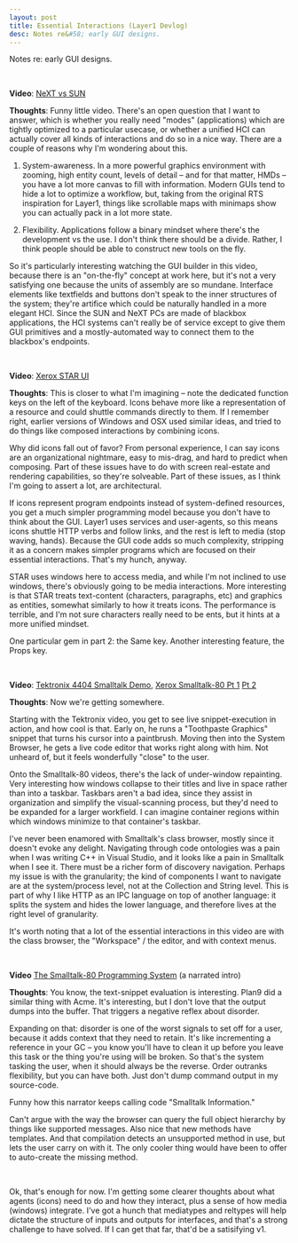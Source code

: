 ```yaml
---
layout: post
title: Essential Interactions (Layer1 Devlog)
desc: Notes re&#58; early GUI designs.
---
```


Notes re&#58; early GUI designs.

<br>

**Video**: [NeXT vs SUN](https://www.youtube.com/watch?v=oc40mLKRx7g)

**Thoughts**: Funny little video. There's an open question that I want to answer, which is whether you really need "modes" (applications) which are tightly optimized to a particular usecase, or whether a unified HCI can actually cover all kinds of interactions and do so in a nice way. There are a couple of reasons why I'm wondering about this.

 1. System-awareness. In a more powerful graphics environment with zooming, high entity count, levels of detail &ndash; and for that matter, HMDs &ndash; you have a lot more canvas to fill with information. Modern GUIs tend to hide a lot to optimize a workflow, but, taking from the original RTS inspiration for Layer1, things like scrollable maps with minimaps show you can actually pack in a lot more state.

 2. Flexibility. Applications follow a binary mindset where there's the development vs the use. I don't think there should be a divide. Rather, I think people should be able to construct new tools on the fly.

So it's particularly interesting watching the GUI builder in this video, because there is an "on-the-fly" concept at work here, but it's not a very satisfying one because the units of assembly are so mundane. Interface elements like textfields and buttons don't speak to the inner structures of the system; they're artifice which could be naturally handled in a more elegant HCI. Since the SUN and NeXT PCs are made of blackbox applications, the HCI systems can't really be of service except to give them GUI primitives and a mostly-automated way to connect them to the blackbox's endpoints.

<br>

**Video**: [Xerox STAR UI](https://www.youtube.com/watch?v=Cn4vC80Pv6Q)

**Thoughts**: This is closer to what I'm imagining &ndash; note the dedicated function keys on the left of the keyboard. Icons behave more like a representation of a resource and could shuttle commands directly to them. If I remember right, earlier versions of Windows and OSX used similar ideas, and tried to do things like composed interactions by combining icons.

Why did icons fall out of favor? From personal experience, I can say icons are an organizational nightmare, easy to mis-drag, and hard to predict when composing. Part of these issues have to do with screen real-estate and rendering capabilities, so they're solveable. Part of these issues, as I think I'm going to assert a lot, are architectural.

If icons represent program endpoints instead of system-defined resources, you get a much simpler programming model because you don't have to think about the GUI. Layer1 uses services and user-agents, so this means icons shuttle HTTP verbs and follow links, and the rest is left to media (stop waving, hands). Because the GUI code adds so much complexity, stripping it as a concern makes simpler programs which are focused on their essential interactions. That's my hunch, anyway.

STAR uses windows here to access media, and while I'm not inclined to use windows, there's obviously going to be media interactions. More interesting is that STAR treats text-content (characters, paragraphs, etc) and graphics as entities, somewhat similarly to how it treats icons. The performance is terrible, and I'm not sure characters really need to be ents, but it hints at a more unified mindset.

One particular gem in part 2: the Same key. Another interesting feature, the Props key.

<br>

**Video**: [Tektronix 4404 Smalltalk Demo](https://www.youtube.com/watch?v=8yxCJfayW-8), [Xerox Smalltalk-80 Pt 1](https://www.youtube.com/watch?v=JyaQavN9rVA) [Pt 2](https://www.youtube.com/watch?v=cpjOd5ge2MA)

**Thoughts**: Now we're getting somewhere.

Starting with the Tektronix video, you get to see live snippet-execution in action, and how cool is that. Early on, he runs a "Toothpaste Graphics" snippet that turns his cursor into a paintbrush. Moving then into the System Browser, he gets a live code editor that works right along with him. Not unheard of, but it feels wonderfully "close" to the user.

Onto the Smalltalk-80 videos, there's the lack of under-window repainting. Very interesting how windows collapse to their titles and live in space rather than into a taskbar. Taskbars aren't a bad idea, since they assist in organization and simplify the visual-scanning process, but they'd need to be expanded for a larger workfield. I can imagine container regions within which windows minimize to that container's taskbar.

I've never been enamored with Smalltalk's class browser, mostly since it doesn't evoke any delight. Navigating through code ontologies was a pain when I was writing C++ in Visual Studio, and it looks like a pain in Smalltalk when I see it. There must be a richer form of discovery navigation. Perhaps my issue is with the granularity; the kind of components I want to navigate are at the system/process level, not at the Collection and String level. This is part of why I like HTTP as an IPC language on top of another language: it splits the system and hides the lower language, and therefore lives at the right level of granularity.

It's worth noting that a lot of the essential interactions in this video are with the class browser, the "Workspace" / the editor, and with context menus.

<br>

**Video** [The Smalltalk-80 Programming System](https://www.youtube.com/watch?v=JLPiMl8XUKU) (a narrated intro)

**Thoughts**: You know, the text-snippet evaluation is interesting. Plan9 did a similar thing with Acme. It's interesting, but I don't love that the output dumps into the buffer. That triggers a negative reflex about disorder.

Expanding on that: disorder is one of the worst signals to set off for a user, because it adds context that they need to retain. It's like incrementing a reference in your GC &ndash; you know you'll have to clean it up before you leave this task or the thing you're using will be broken. So that's the system tasking the user, when it should always be the reverse. Order outranks flexibility, but you can have both. Just don't dump command output in my source-code.

Funny how this narrator keeps calling code "Smalltalk Information."

Can't argue with the way the browser can query the full object hierarchy by things like supported messages. Also nice that new methods have templates. And that compilation detects an unsupported method in use, but lets the user carry on with it. The only cooler thing would have been to offer to auto-create the missing method.

<br>

Ok, that's enough for now. I'm getting some clearer thoughts about what agents (icons) need to do and how they interact, plus a sense of how media (windows) integrate. I've got a hunch that mediatypes and reltypes will help dictate the structure of inputs and outputs for interfaces, and that's a strong challenge to have solved. If I can get that far, that'd be a satisifying v1.